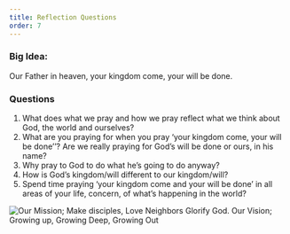 ```yaml
---
title: Reflection Questions
order: 7
---
```


### Big Idea: 
Our Father in heaven, your kingdom come, your will be done.  

### Questions
1. What does what we pray and how we pray reflect what we think about God, the world and ourselves? 
2. What are you praying for when you pray ‘your kingdom come, your will be done’’? Are we really praying for God’s will be done or ours, in his name? 
3. Why pray to God to do what he’s going to do anyway? 
4. How is God’s kingdom/will different to our kingdom/will? 
5. Spend time praying ‘your kingdom come and your will be done’ in all areas of your life, concern, of what’s happening in the world? 



![Our Mission; Make disciples, Love Neighbors Glorify God. Our Vision; Growing up, Growing Deep, Growing Out](https://raw.githubusercontent.com/stgeorgeshurstville/bulletin/main/images/upload.JPG)
